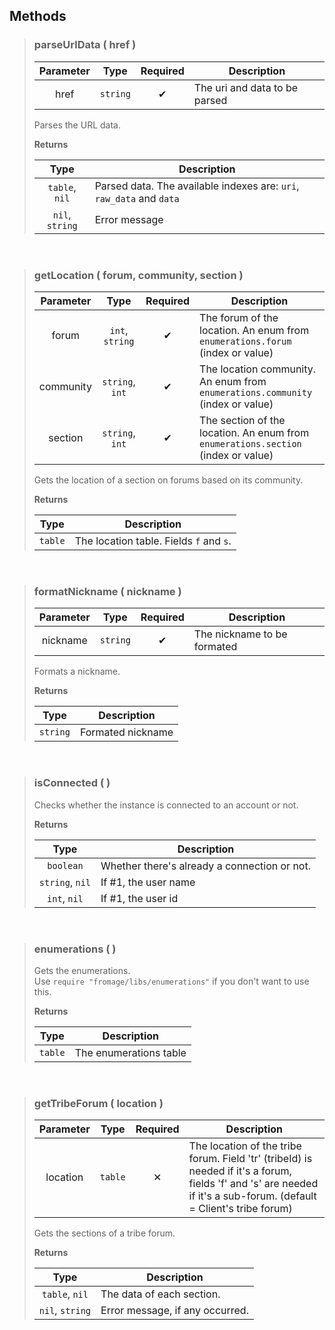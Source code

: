 ## Methods
>### parseUrlData ( href )
>| Parameter | Type | Required | Description |
>| :-: | :-: | :-: | - |
>| href | `string` | ✔ | The uri and data to be parsed |
>
>Parses the URL data.
>
>**Returns**
>
>| Type | Description |
>| :-: | - |
>| `table`, `nil` | Parsed data. The available indexes are: `uri`, `raw_data` and `data` |
>| `nil`, `string` | Error message |
>

 
>### getLocation ( forum, community, section )
>| Parameter | Type | Required | Description |
>| :-: | :-: | :-: | - |
>| forum | `int`, `string` | ✔ | The forum of the location. An enum from `enumerations.forum` (index or value) |
>| community | `string`, `int` | ✔ | The location community. An enum from `enumerations.community` (index or value) |
>| section | `string`, `int` | ✔ | The section of the location. An enum from `enumerations.section` (index or value) |
>
>Gets the location of a section on forums based on its community.
>
>**Returns**
>
>| Type | Description |
>| :-: | - |
>| `table` | The location table. Fields `f` and `s`. |
>

 
>### formatNickname ( nickname )
>| Parameter | Type | Required | Description |
>| :-: | :-: | :-: | - |
>| nickname | `string` | ✔ | The nickname to be formated |
>
>Formats a nickname.
>
>**Returns**
>
>| Type | Description |
>| :-: | - |
>| `string` | Formated nickname |
>

 
>### isConnected (  )
>Checks whether the instance is connected to an account or not.
>
>**Returns**
>
>| Type | Description |
>| :-: | - |
>| `boolean` | Whether there's already a connection or not. |
>| `string`, `nil` | If #1, the user name |
>| `int`, `nil` | If #1, the user id |
>

 
>### enumerations (  )
>Gets the enumerations.<br>
>Use `require "fromage/libs/enumerations"` if you don't want to use this.
>
>**Returns**
>
>| Type | Description |
>| :-: | - |
>| `table` | The enumerations table |
>

 
>### getTribeForum ( location )
>| Parameter | Type | Required | Description |
>| :-: | :-: | :-: | - |
>| location | `table` | ✕ | The location of the tribe forum. Field 'tr' (tribeId) is needed if it's a forum, fields 'f' and 's' are needed if it's a sub-forum. (default = Client's tribe forum) |
>
>Gets the sections of a tribe forum.
>
>**Returns**
>
>| Type | Description |
>| :-: | - |
>| `table`, `nil` | The data of each section. |
>| `nil`, `string` | Error message, if any occurred. |
>
